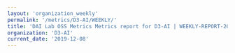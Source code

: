 ```yaml
---
layout: 'organization_weekly'
permalink: '/metrics/D3-AI/WEEKLY/'
title: 'DAI Lab OSS Metrics Metrics report for D3-AI | WEEKLY-REPORT-2019-12-08'
organization: 'D3-AI'
current_date: '2019-12-08'
---
```

